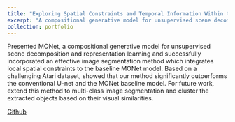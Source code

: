 ```yaml
---
title: "Exploring Spatial Constraints and Temporal Information Within the MONET Framework"
excerpt: "A compositional generative model for unsupervised scene decomposition and representation learning.<br/><a href='https://github.com/Rashi1997/monet-with-spatially-constrained-segmentation'>Github</a><br/><img src='/images/monet.png'>"
collection: portfolio
---
```

Presented MONet, a compositional generative model for unsupervised scene decomposition and representation learning and
successfully incorporated an effective image segmentation method which integrates local spatial constraints to the baseline
MONet model. Based on a challenging Atari dataset, showed that our method significantly outperforms the conventional
U-net and the MONet baseline model. For future work, extend this method to multi-class image segmentation and cluster
the extracted objects based on their visual similarities.<br/>

<a href="https://github.com/Rashi1997/monet-with-spatially-constrained-segmentation">Github</a>